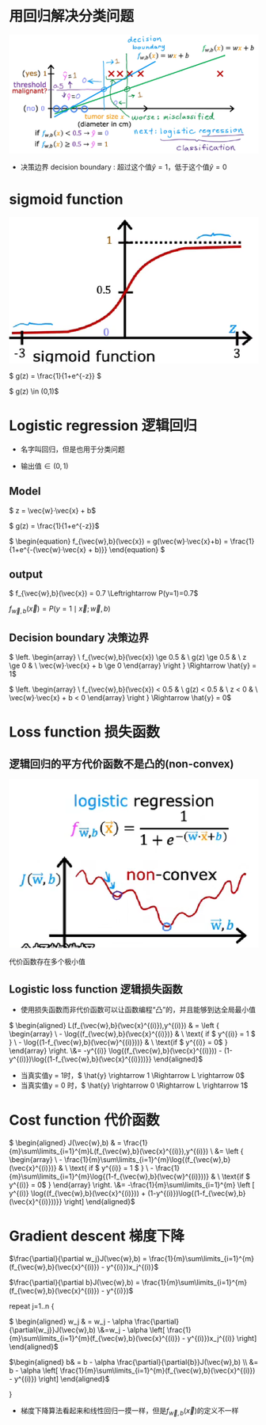 # 用回归解决分类问题

![image-20240423114105007](assets/image-20240423114105007.png) 

- 决策边界 decision boundary : 超过这个值$\hat{y} = 1$，低于这个值$\hat{y} = 0$​

# sigmoid function

![image-20240423115144036](assets/image-20240423115144036.png) 

$ g(z) = \frac{1}{1+e^{-z}} $ 

$ g(z) \in (0,1)$

# Logistic regression 逻辑回归

- 名字叫回归，但是也用于分类问题

- 输出值$\in (0,1)$

## Model

 $ z = \vec{w}·\vec{x} + b$

$ g(z) = \frac{1}{1+e^{-z}}$

$ \begin{equation} f_{\vec{w},b}(\vec{x}) = g(\vec{w}·\vec{x}+b) = \frac{1}{1+e^{-(\vec{w}·\vec{x} + b)}} \end{equation} $

## output

$ f_{\vec{w},b}(\vec{x}) = 0.7 \Leftrightarrow P(y=1)=0.7$ 

$f_{\vec{w},b}(\vec{x}) = P(y=1\mid \vec{x};\vec{w},b)$

##  Decision boundary 决策边界

$ \left. \begin{array}  \ f_{\vec{w},b}(\vec{x}) \ge 0.5  & \\ g(z) \ge 0.5 & \\ z \ge 0 & \\ \vec{w}·\vec{x} + b \ge 0 \end{array} \right  \} \Rightarrow \hat{y} = 1$

$ \left. \begin{array} \ f_{\vec{w},b}(\vec{x}) < 0.5  & \\ g(z) < 0.5 & \\ z < 0 & \\ \vec{w}·\vec{x} + b < 0 \end{array} \right  \} \Rightarrow \hat{y} = 0$

# Loss function 损失函数

## 逻辑回归的平方代价函数不是凸的(non-convex)

![image-20240423172948118](assets/image-20240423172948118.png) 

代价函数存在多个极小值

## Logistic loss function 逻辑损失函数

- 使用损失函数而非代价函数可以让函数编程“凸”的，并且能够到达全局最小值

$ \begin{aligned} L(f_{\vec{w},b}(\vec{x}^{(i)}),y^{(i)}) & = \left \{ \begin{array} \ - \log{(f_{\vec{w},b}(\vec{x}^{(i)})} & \ \text{ if $ y^{(i)} = 1 $ }   \\ - \log{(1-f_{\vec{w},b}(\vec{w}^{(i)}))} & \ \text{if $ y^{(i)} = 0$ } \end{array}  \right. \\&=  -y^{(i)} \log{(f_{\vec{w},b}(\vec{x}^{(i)})) - (1-y^{(i)})\log{(1-f_{\vec{w},b}(\vec{x}^{(i)}))}} \end{aligned}$

- 当真实值y = 1时，$ \hat{y} \rightarrow 1 \Rightarrow L \rightarrow 0$
- 当真实值y = 0 时，$ \hat{y} \rightarrow 0 \Rightarrow L \rightarrow 1$

# Cost function 代价函数

$ \begin{aligned} J(\vec{w},b) & = \frac{1}{m}\sum\limits_{i=1}^{m}L(f_{\vec{w},b}(\vec{x}^{(i)}),y^{(i)}) \\ &= \left \{ \begin{array} \ - \frac{1}{m}\sum\limits_{i=1}^{m}\log{(f_{\vec{w},b}(\vec{x}^{(i)})} & \ \text{ if $ y^{(i)} = 1 $ }   \\ - \frac{1}{m}\sum\limits_{i=1}^{m}\log{(1-f_{\vec{w},b}(\vec{w}^{(i)}))} & \ \text{if $ y^{(i)} = 0$ } \end{array}  \right. \\&=  -\frac{1}{m}\sum\limits_{i=1}^{m} \left [ y^{(i)} \log{(f_{\vec{w},b}(\vec{x}^{(i)})) + (1-y^{(i)})\log{(1-f_{\vec{w},b}(\vec{x}^{(i)}))}} \right] \end{aligned}$

# Gradient descent  梯度下降

$\frac{\partial}{\partial w_j}J(\vec{w},b) = \frac{1}{m}\sum\limits_{i=1}^{m}(f_{\vec{w},b}(\vec{x}^{(i)}) - y^{(i)})x_j^{(i)}$​

$\frac{\partial}{\partial b}J(\vec{w},b) = \frac{1}{m}\sum\limits_{i=1}^{m}(f_{\vec{w},b}(\vec{x}^{(i)}) - y^{(i)})$​

repeat j=1..n {

$ \begin{aligned} w_j & = w_j - \alpha \frac{\partial}{\partial{w_j}}J(\vec{w},b) \\&=w_j - \alpha \left[ \frac{1}{m}\sum\limits_{i=1}^{m}(f_{\vec{w},b}(\vec{x}^{(i)}) - y^{(i)})x_j^{(i)} \right] \end{aligned}$

$\begin{aligned} b& = b - \alpha \frac{\partial}{\partial{b}}J(\vec{w},b)  \\ &= b - \alpha \left[ \frac{1}{m}\sum\limits_{i=1}^{m}(f_{\vec{w},b}(\vec{x}^{(i)}) - y^{(i)})  \right]  \end{aligned}$

}

- 梯度下降算法看起来和线性回归一摸一样，但是$f_{\vec{w},b}(\vec{x})$的定义不一样



